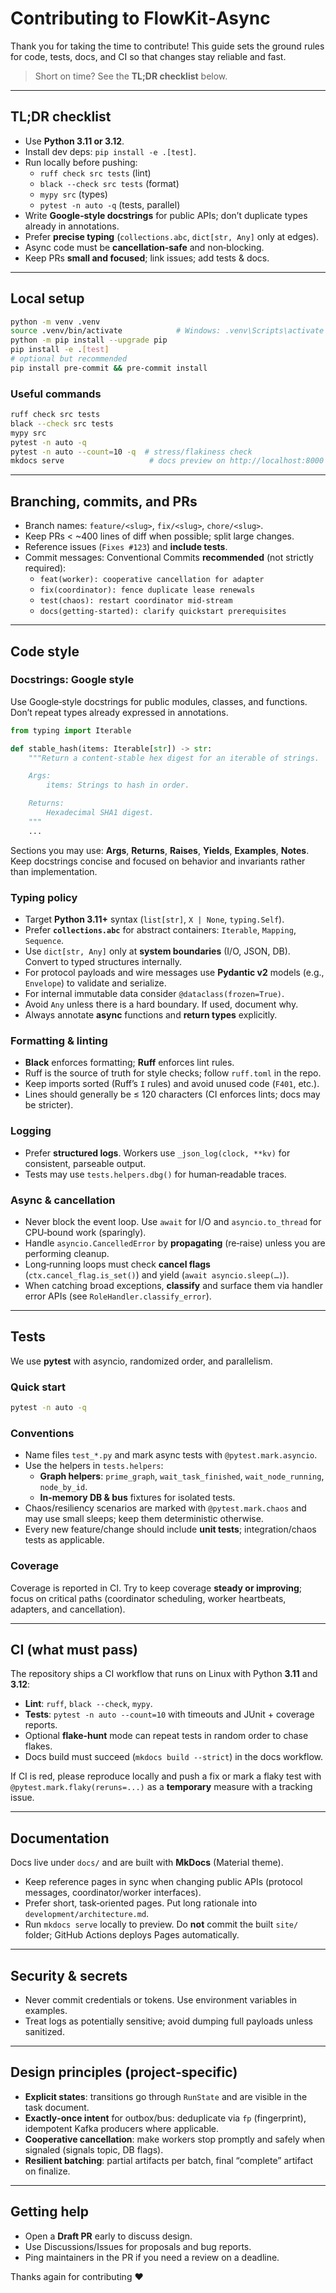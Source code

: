 # Contributing to FlowKit‑Async

Thank you for taking the time to contribute! This guide sets the ground rules for code, tests, docs, and CI so that changes stay reliable and fast.

> Short on time? See the **TL;DR checklist** below.

---

## TL;DR checklist

- Use **Python 3.11 or 3.12**.
- Install dev deps: `pip install -e .[test]`.
- Run locally before pushing:
  - `ruff check src tests` (lint)
  - `black --check src tests` (format)
  - `mypy src` (types)
  - `pytest -n auto -q` (tests, parallel)
- Write **Google‑style docstrings** for public APIs; don’t duplicate types already in annotations.
- Prefer **precise typing** (`collections.abc`, `dict[str, Any]` only at edges).
- Async code must be **cancellation‑safe** and non‑blocking.
- Keep PRs **small and focused**; link issues; add tests & docs.

---

## Local setup

```bash
python -m venv .venv
source .venv/bin/activate            # Windows: .venv\Scripts\activate
python -m pip install --upgrade pip
pip install -e .[test]
# optional but recommended
pip install pre-commit && pre-commit install
```

### Useful commands

```bash
ruff check src tests
black --check src tests
mypy src
pytest -n auto -q
pytest -n auto --count=10 -q  # stress/flakiness check
mkdocs serve                   # docs preview on http://localhost:8000
```

---

## Branching, commits, and PRs

- Branch names: `feature/<slug>`, `fix/<slug>`, `chore/<slug>`.
- Keep PRs < ~400 lines of diff when possible; split large changes.
- Reference issues (`Fixes #123`) and **include tests**.
- Commit messages: Conventional Commits **recommended** (not strictly required):
  - `feat(worker): cooperative cancellation for adapter`
  - `fix(coordinator): fence duplicate lease renewals`
  - `test(chaos): restart coordinator mid-stream`
  - `docs(getting-started): clarify quickstart prerequisites`

---

## Code style

### Docstrings: Google style

Use Google‑style docstrings for public modules, classes, and functions. Don’t repeat types already expressed in annotations.

```python
from typing import Iterable

def stable_hash(items: Iterable[str]) -> str:
    """Return a content‑stable hex digest for an iterable of strings.

    Args:
        items: Strings to hash in order.

    Returns:
        Hexadecimal SHA1 digest.
    """
    ...
```

Sections you may use: **Args**, **Returns**, **Raises**, **Yields**, **Examples**, **Notes**. Keep docstrings concise and focused on behavior and invariants rather than implementation.

### Typing policy

- Target **Python 3.11+** syntax (`list[str]`, `X | None`, `typing.Self`).
- Prefer **`collections.abc`** for abstract containers: `Iterable`, `Mapping`, `Sequence`.
- Use `dict[str, Any]` only at **system boundaries** (I/O, JSON, DB). Convert to typed structures internally.
- For protocol payloads and wire messages use **Pydantic v2** models (e.g., `Envelope`) to validate and serialize.
- For internal immutable data consider `@dataclass(frozen=True)`.
- Avoid `Any` unless there is a hard boundary. If used, document why.
- Always annotate **async** functions and **return types** explicitly.

### Formatting & linting

- **Black** enforces formatting; **Ruff** enforces lint rules.
- Ruff is the source of truth for style checks; follow `ruff.toml` in the repo.
- Keep imports sorted (Ruff’s `I` rules) and avoid unused code (`F401`, etc.).
- Lines should generally be ≤ 120 characters (CI enforces lints; docs may be stricter).

### Logging

- Prefer **structured logs**. Workers use `_json_log(clock, **kv)` for consistent, parseable output.
- Tests may use `tests.helpers.dbg()` for human‑readable traces.

### Async & cancellation

- Never block the event loop. Use `await` for I/O and `asyncio.to_thread` for CPU‑bound work (sparingly).
- Handle `asyncio.CancelledError` by **propagating** (re‑raise) unless you are performing cleanup.
- Long‑running loops must check **cancel flags** (`ctx.cancel_flag.is_set()`) and yield (`await asyncio.sleep(…)`).
- When catching broad exceptions, **classify** and surface them via handler error APIs (see `RoleHandler.classify_error`).

---

## Tests

We use **pytest** with asyncio, randomized order, and parallelism.

### Quick start

```bash
pytest -n auto -q
```

### Conventions

- Name files `test_*.py` and mark async tests with `@pytest.mark.asyncio`.
- Use the helpers in `tests.helpers`:
  - **Graph helpers**: `prime_graph`, `wait_task_finished`, `wait_node_running`, `node_by_id`.
  - **In-memory DB & bus** fixtures for isolated tests.
- Chaos/resiliency scenarios are marked with `@pytest.mark.chaos` and may use small sleeps; keep them deterministic otherwise.
- Every new feature/change should include **unit tests**; integration/chaos tests as applicable.

### Coverage

Coverage is reported in CI. Try to keep coverage **steady or improving**; focus on critical paths (coordinator scheduling, worker heartbeats, adapters, and cancellation).

---

## CI (what must pass)

The repository ships a CI workflow that runs on Linux with Python **3.11** and **3.12**:

- **Lint**: `ruff`, `black --check`, `mypy`.
- **Tests**: `pytest -n auto --count=10` with timeouts and JUnit + coverage reports.
- Optional **flake-hunt** mode can repeat tests in random order to chase flakes.
- Docs build must succeed (`mkdocs build --strict`) in the docs workflow.

If CI is red, please reproduce locally and push a fix or mark a flaky test with `@pytest.mark.flaky(reruns=...)` as a **temporary** measure with a tracking issue.

---

## Documentation

Docs live under `docs/` and are built with **MkDocs** (Material theme).

- Keep reference pages in sync when changing public APIs (protocol messages, coordinator/worker interfaces).
- Prefer short, task‑oriented pages. Put long rationale into `development/architecture.md`.
- Run `mkdocs serve` locally to preview. Do **not** commit the built `site/` folder; GitHub Actions deploys Pages automatically.

---

## Security & secrets

- Never commit credentials or tokens. Use environment variables in examples.
- Treat logs as potentially sensitive; avoid dumping full payloads unless sanitized.

---

## Design principles (project‑specific)

- **Explicit states**: transitions go through `RunState` and are visible in the task document.
- **Exactly‑once intent** for outbox/bus: deduplicate via `fp` (fingerprint), idempotent Kafka producers where applicable.
- **Cooperative cancellation**: make workers stop promptly and safely when signaled (signals topic, DB flags).
- **Resilient batching**: partial artifacts per batch, final “complete” artifact on finalize.

---

## Getting help

- Open a **Draft PR** early to discuss design.
- Use Discussions/Issues for proposals and bug reports.
- Ping maintainers in the PR if you need a review on a deadline.

Thanks again for contributing ❤️
